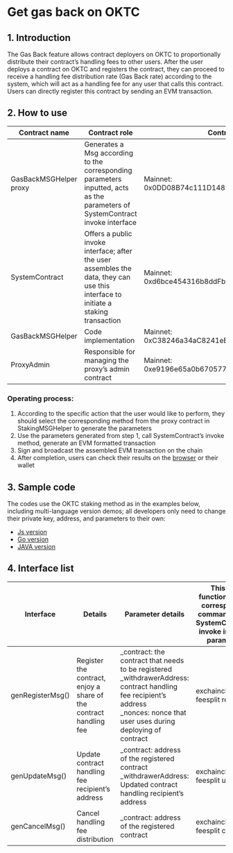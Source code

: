 # Get gas back on OKTC

## 1. Introduction
The Gas Back feature allows contract deployers on OKTC to proportionally distribute their contract’s handling fees to other users. After the user deploys a contract on OKTC and registers the contract, they can proceed to receive a handling fee distribution rate (Gas Back rate) according to the system, which will act as a handling fee for any user that calls this contract. Users can directly register this contract by sending an EVM transaction. 

## 2. How to use

|  Contract name   | Contract role  | Contract address  |
|  ----  | ----  | ----  |
| GasBackMSGHelper proxy  | Generates a Msg according to the corresponding parameters inputted, acts as the parameters of SystemContract invoke interface | Mainnet: 0x0DD08B74c111D148751f38f02ab0C3408ead7d18 |
| SystemContract  | Offers a public invoke interface; after the user assembles the data, they can use this interface to initiate a staking transaction | Mainnet: 0xd6bce454316b8ddFb76bB7bb1B57B8942B09Acd5 |
| GasBackMSGHelper  | Code implementation  | Mainnet: 0xC38246a34aC8241eB56C84B7356aDC6Dde737f99 |
| ProxyAdmin  | Responsible for managing the proxy’s admin contract  | Mainnet: 0xe9196e65a0b6705777fbe829dfa94ec8b9f2ba48 <br>  |

### Operating process:
1. According to the specific action that the user would like to perform, they should select the corresponding method from the proxy contract in StakingMSGHelper to generate the parameters
2. Use the parameters generated from step 1, call SystemContract’s invoke method, generate an EVM formatted transaction
3. Sign and broadcast the assembled EVM transaction on the chain
4. After completion, users can check their results on the [browser](https://www.okx.com/explorer/oktc) or their wallet

## 3. Sample code
The codes use the OKTC staking method as in the examples below, including multi-language version demos; all developers only need to change their private key, address, and parameters to their own: 
  - [Js version](https://github.com/okex/solidity-sample/tree/main/js/gasBack.js)
  - [Go version](https://github.com/okex/solidity-sample/tree/main/go/exchain-gasback)
  - [JAVA version](https://github.com/okex/solidity-sample/tree/main/java/exchain-web3-sample/src/main/java/com/exchain/web3/util/gasback)

## 4. Interface list

|  Interface   | Details  | Parameter details | This Msg functions as the corresponding command line of SystemContract’s invoke interface parameters |
|  ----  | ----  | ----  | ----  |
|  genRegisterMsg()   | Register the contract, enjoy a share of the contract handling fee  | _contract: the contract that needs to be registered <br> _withdrawerAddress: contract handling fee recipient’s address <br> _nonces: nonce that user uses during deploying of contract | exchaincli tx feesplit register |
|  genUpdateMsg()   | Update contract handling fee recipient’s address  | _contract: address of the registered contract <br> _withdrawerAddress: Updated contract handling recipient’s address  | exchaincli tx feesplit update |
|  genCancelMsg()   | Cancel handling fee distribution  | _contract: address of the registered contract | exchaincli tx feesplit cancel |